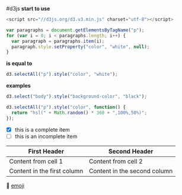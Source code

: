 #d3js
**start to use**
```javascript
<script src="//d3js.org/d3.v3.min.js" charset="utf-8"></script>
```




```javascript
var paragraphs = document.getElementsByTagName("p");
for (var i = 0; i < paragraphs.length; i++) {
  var paragraph = paragraphs.item(i);
  paragraph.style.setProperty("color", "white", null);
}
```
**is equal to**
```javascript
d3.selectAll("p").style("color", "white");
```
**examples**
```javascript
d3.select("body").style("background-color", "black");
```
```javascript
d3.selectAll("p").style("color", function() {
  return "hsl(" + Math.random() * 360 + ",100%,50%)";
});
```
- [x] this is a complete item
- [ ] this is an incomplete item

First Header | Second Header
------------ | -------------
Content from cell 1 | Content from cell 2
Content in the first column | Content in the second column

:dart:
[emoji](http://www.emoji-cheat-sheet.com/)
